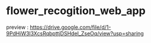 # flower_recogition_web_app

preview : https://drive.google.com/file/d/1-9PdHiW3l3XcsRqbpttjDSHdeI_ZseOq/view?usp=sharing
